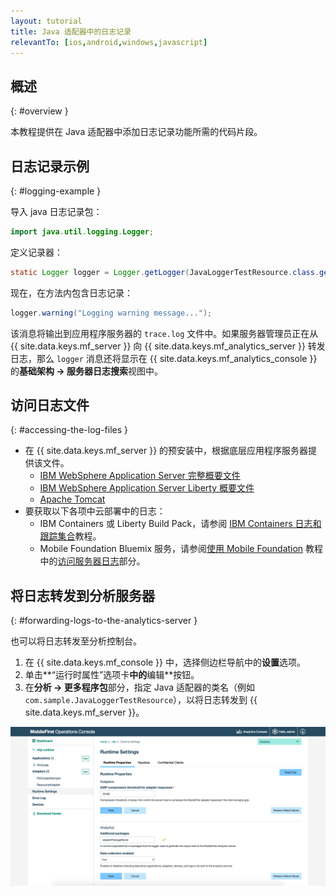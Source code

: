 ```yaml
---
layout: tutorial
title: Java 适配器中的日志记录
relevantTo: [ios,android,windows,javascript]
---
```

<!-- NLS_CHARSET=UTF-8 -->
## 概述
{: #overview }

本教程提供在 Java 适配器中添加日志记录功能所需的代码片段。

## 日志记录示例
{: #logging-example }

导入 java 日志记录包：

```java
import java.util.logging.Logger;
```

定义记录器：

```java
static Logger logger = Logger.getLogger(JavaLoggerTestResource.class.getName());
```

现在，在方法内包含日志记录：

```java
logger.warning("Logging warning message...");
```

该消息将输出到应用程序服务器的 `trace.log` 文件中。如果服务器管理员正在从 {{ site.data.keys.mf_server }} 向 {{ site.data.keys.mf_analytics_server }} 转发日志，那么 `logger` 消息还将显示在 {{ site.data.keys.mf_analytics_console }} 的**基础架构 → 服务器日志搜索**视图中。

## 访问日志文件
{: #accessing-the-log-files }

* 在 {{ site.data.keys.mf_server }} 的预安装中，根据底层应用程序服务器提供该文件。 
    * [IBM WebSphere Application Server 完整概要文件](http://ibm.biz/knowctr#SSEQTP_8.5.5/com.ibm.websphere.base.doc/ae/ttrb_trcover.html)
    * [IBM WebSphere Application Server Liberty 概要文件](http://ibm.biz/knowctr#SSEQTP_8.5.5/com.ibm.websphere.wlp.doc/ae/rwlp_logging.html?cp=SSEQTP_8.5.5%2F1-16-0-0)
    * [Apache Tomcat](http://tomcat.apache.org/tomcat-7.0-doc/logging.html)
* 要获取以下各项中云部署中的日志：
    * IBM Containers 或 Liberty Build Pack，请参阅 [IBM Containers 日志和跟踪集合](../../../bluemix/mobilefirst-server-using-scripts/log-and-trace-collection/)教程。
    * Mobile Foundation Bluemix 服务，请参阅[使用 Mobile Foundation](../../../bluemix/using-mobile-foundation) 教程中的[访问服务器日志](../../../bluemix/using-mobile-foundation/#accessing-server-logs)部分。

## 将日志转发到分析服务器
{: #forwarding-logs-to-the-analytics-server }

也可以将日志转发至分析控制台。

1. 在 {{ site.data.keys.mf_console }} 中，选择侧边栏导航中的**设置**选项。
2. 单击**“运行时属性”选项卡**中的**编辑**按钮。
3. 在**分析 → 更多程序包**部分，指定 Java 适配器的类名（例如 `com.sample.JavaLoggerTestResource`），以将日志转发到 {{ site.data.keys.mf_server }}。

![从控制台进行日志过滤](java-filter.png)
